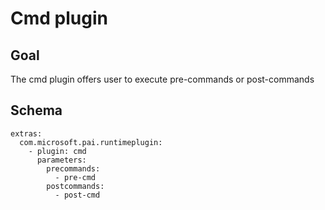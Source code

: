 # Cmd plugin

## Goal
The cmd plugin offers user to execute pre-commands or post-commands

## Schema
```
extras:
  com.microsoft.pai.runtimeplugin:
    - plugin: cmd
      parameters:
        precommands:
          - pre-cmd
        postcommands:
          - post-cmd
```